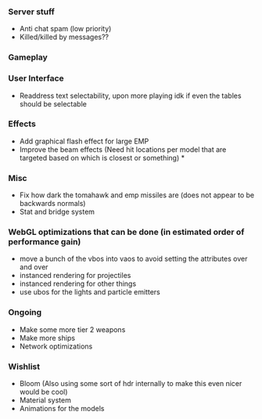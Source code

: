 ### Server stuff

- Anti chat spam (low priority)
- Killed/killed by messages??

### Gameplay


### User Interface

- Readdress text selectability, upon more playing idk if even the tables should be selectable

### Effects

- Add graphical flash effect for large EMP
- Improve the beam effects (Need hit locations per model that are targeted based on which is closest or something) *

### Misc

- Fix how dark the tomahawk and emp missiles are (does not appear to be backwards normals)
- Stat and bridge system

### WebGL optimizations that can be done (in estimated order of performance gain)

- move a bunch of the vbos into vaos to avoid setting the attributes over and over
- instanced rendering for projectiles
- instanced rendering for other things
- use ubos for the lights and particle emitters

### Ongoing

- Make some more tier 2 weapons
- Make more ships
- Network optimizations

### Wishlist

- Bloom (Also using some sort of hdr internally to make this even nicer would be cool)
- Material system
- Animations for the models
